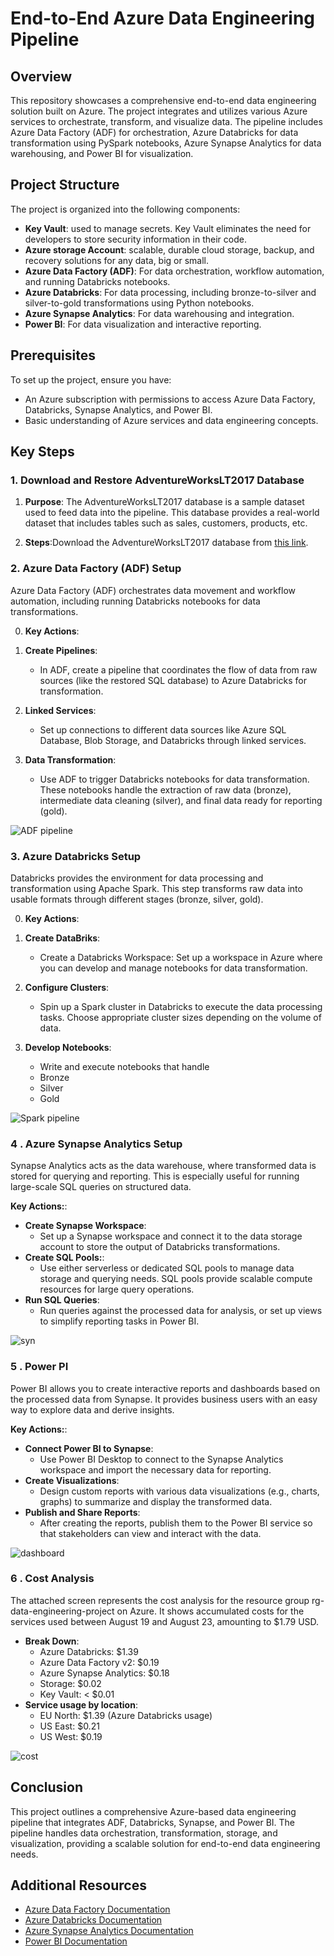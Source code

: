 # End-to-End Azure Data Engineering Pipeline

## Overview

This repository showcases a comprehensive end-to-end data engineering solution built on Azure. The project integrates and utilizes various Azure services to orchestrate, transform, and visualize data. The pipeline includes Azure Data Factory (ADF) for orchestration, Azure Databricks for data transformation using PySpark notebooks, Azure Synapse Analytics for data warehousing, and Power BI for visualization.

## Project Structure

The project is organized into the following components:

- **Key Vault**: used to manage secrets. Key Vault eliminates the need for developers to store security information in their code.
- **Azure storage Account**: scalable, durable cloud storage, backup, and recovery solutions for any data, big or small.
- **Azure Data Factory (ADF)**: For data orchestration, workflow automation, and running Databricks notebooks.
- **Azure Databricks**: For data processing, including bronze-to-silver and silver-to-gold transformations using Python notebooks.
- **Azure Synapse Analytics**: For data warehousing and integration.
- **Power BI**: For data visualization and interactive reporting.

## Prerequisites

To set up the project, ensure you have:

- An Azure subscription with permissions to access Azure Data Factory, Databricks, Synapse Analytics, and Power BI.
- Basic understanding of Azure services and data engineering concepts.

## Key Steps

### 1. Download and Restore AdventureWorksLT2017 Database

1. **Purpose**: The AdventureWorksLT2017 database is a sample dataset used to feed data into the pipeline. This database provides a real-world dataset that includes tables such as sales, customers, products, etc.

2. **Steps**:Download the AdventureWorksLT2017 database from [this link](https://learn.microsoft.com/en-us/sql/samples/adventureworks-install-configure?view=sql-server-ver16&tabs=ssms).


### 2. Azure Data Factory (ADF) Setup

Azure Data Factory (ADF) orchestrates data movement and workflow automation, including running Databricks notebooks for data transformations.

0. **Key Actions**:


1. **Create Pipelines**:
   - In ADF, create a pipeline that coordinates the flow of data from raw sources (like the restored SQL database) to Azure Databricks for transformation.

2. **Linked Services**:
   - Set up connections to different data sources like Azure SQL Database, Blob Storage, and Databricks through linked services.

3. **Data Transformation**:
   - Use ADF to trigger Databricks notebooks for data transformation. These notebooks handle the extraction of raw data (bronze), intermediate data cleaning (silver), and final data ready for reporting (gold).
       
![ADF pipeline](images/ADF.jpg)

### 3. Azure Databricks Setup

Databricks provides the environment for data processing and transformation using Apache Spark. This step transforms raw data into usable formats through different stages (bronze, silver, gold).

0. **Key Actions**:


1. **Create DataBriks**:
   - Create a Databricks Workspace: Set up a workspace in Azure where you can develop and manage notebooks for data transformation.

2. **Configure Clusters**:
   - Spin up a Spark cluster in Databricks to execute the data processing tasks. Choose appropriate cluster sizes depending on the volume of data.

3. **Develop Notebooks**:
   - Write and execute notebooks that handle
   - Bronze
   - Silver
   - Gold
       
![Spark pipeline](images/Spark.jpg)

### 4 . Azure Synapse Analytics Setup

Synapse Analytics acts as the data warehouse, where transformed data is stored for querying and reporting. This is especially useful for running large-scale SQL queries on structured data.

**Key Actions:**:
   - **Create Synapse Workspace**:
     - Set up a Synapse workspace and connect it to the data storage account to store the output of Databricks transformations.
   - **Create SQL Pools:**:
     - Use either serverless or dedicated SQL pools to manage data storage and querying needs. SQL pools provide scalable compute resources for large query operations.
   - **Run SQL Queries**:
     - Run queries against the processed data for analysis, or set up views to simplify reporting tasks in Power BI.

![syn](images/syn.jpg)

### 5 . Power PI

Power BI allows you to create interactive reports and dashboards based on the processed data from Synapse. It provides business users with an easy way to explore data and derive insights.

**Key Actions:**:
   - **Connect Power BI to Synapse**:
     - Use Power BI Desktop to connect to the Synapse Analytics workspace and import the necessary data for reporting.
   - **Create Visualizations**:
     - Design custom reports with various data visualizations (e.g., charts, graphs) to summarize and display the transformed data.
   - **Publish and Share Reports**:
     - After creating the reports, publish them to the Power BI service so that stakeholders can view and interact with the data.

![dashboard](images/dashboard.jpg)

### 6 . Cost Analysis
The attached screen represents the cost analysis for the resource group rg-data-engineering-project on Azure. It shows accumulated costs for the services used between August 19 and August 23, amounting to $1.79 USD.
   - **Break Down**:
     - Azure Databricks: $1.39
     - Azure Data Factory v2: $0.19
     - Azure Synapse Analytics: $0.18
     - Storage: $0.02
     - Key Vault: < $0.01
   - **Service usage by location**:
     - EU North: $1.39 (Azure Databricks usage)
     - US East: $0.21
     - US West: $0.19

![cost](images/cost.jpg)


## Conclusion

This project outlines a comprehensive Azure-based data engineering pipeline that integrates ADF, Databricks, Synapse, and Power BI. The pipeline handles data orchestration, transformation, storage, and visualization, providing a scalable solution for end-to-end data engineering needs.

## Additional Resources

- [Azure Data Factory Documentation](https://learn.microsoft.com/en-us/azure/data-factory/)
- [Azure Databricks Documentation](https://learn.microsoft.com/en-us/azure/databricks/)
- [Azure Synapse Analytics Documentation](https://learn.microsoft.com/en-us/azure/synapse-analytics/)
- [Power BI Documentation](https://learn.microsoft.com/en-us/power-bi/)
